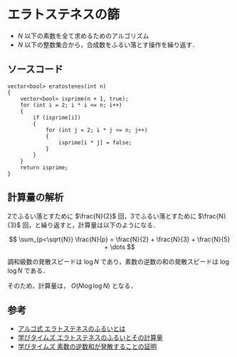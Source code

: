 # エラトステネスの篩

- $N$ 以下の素数を全て求めるためのアルゴリズム
- $N$ 以下の整数集合から，合成数をふるい落とす操作を繰り返す．

## ソースコード
```
vector<bool> eratostenes(int n)
{
    vector<bool> isprime(n + 1, true);
    for (int i = 2; i * i <= n; i++)
    {
        if (isprime[i])
        {
            for (int j = 2; i * j <= n; j++)
            {
                isprime[i * j] = false;
            }
        }
    }
    return isprime;
}
```


## 計算量の解析
2でふるい落とすために $\frac{N}{2}$ 回，3でふるい落とすために $\frac{N}{3}$ 回，と繰り返すと，計算量は以下のようになる．

$$ \sum_{p<\sqrt{N}} \frac{N}{p} = \frac{N}{2} + \frac{N}{3} + \frac{N}{5} + \dots $$

調和級数の発散スピードは $\log N$ であり，素数の逆数の和の発散スピードは $\log \log N$ である．

そのため，計算量は， $O(N \log \log N)$ となる．

## 参考
- [アルゴ式 エラトステネスのふるいとは](https://algo-method.com/descriptions/64)
- [学びタイムズ エラトステネスのふるいとその計算量](https://manabitimes.jp/math/992)
- [学びタイムズ 素数の逆数和が発散することの証明](https://manabitimes.jp/math/920)
